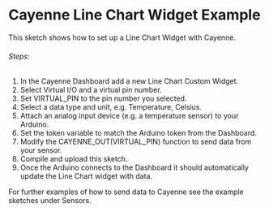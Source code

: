 # Cayenne Line Chart Widget Example

This sketch shows how to set up a Line Chart Widget with Cayenne.

###### Steps:
1. In the Cayenne Dashboard add a new Line Chart Custom Widget.
3. Select Virtual I/O and a virtual pin number.
4. Set VIRTUAL_PIN to the pin number you selected.
5. Select a data type and unit, e.g. Temperature, Celsius.
6. Attach an analog input device (e.g. a temperature sensor) to your Arduino.
7. Set the token variable to match the Arduino token from the Dashboard.
8. Modify the CAYENNE_OUT(VIRTUAL_PIN) function to send data from your sensor.
8. Compile and upload this sketch.
9. Once the Arduino connects to the Dashboard it should automatically update the Line Chart widget with data.

For further examples of how to send data to Cayenne see the example sketches under Sensors.
